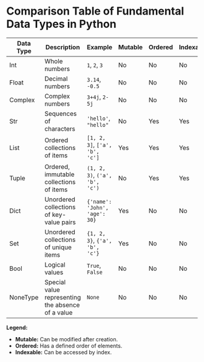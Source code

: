 **Comparison Table of Fundamental Data Types in Python**
=====================================================

| **Data Type** | **Description** | **Example** | **Mutable** | **Ordered** | **Indexable** |
| --- | --- | --- | --- | --- | --- |
| Int | Whole numbers | `1`, `2`, `3` | No | No | No |
| Float | Decimal numbers | `3.14`, `-0.5` | No | No | No |
| Complex | Complex numbers | `3+4j`, `2-5j` | No | No | No |
| Str | Sequences of characters | `'hello'`, `"hello"` | No | Yes | Yes |
| List | Ordered collections of items | `[1, 2, 3]`, `['a', 'b', 'c']` | Yes | Yes | Yes |
| Tuple | Ordered, immutable collections of items | `(1, 2, 3)`, `('a', 'b', 'c')` | No | Yes | Yes |
| Dict | Unordered collections of key-value pairs | `{'name': 'John', 'age': 30}` | Yes | No | No |
| Set | Unordered collections of unique items | `{1, 2, 3}`, `{'a', 'b', 'c'}` | Yes | No | No |
| Bool | Logical values | `True`, `False` | No | No | No |
| NoneType | Special value representing the absence of a value | `None` | No | No | No |

**Legend:**

*   **Mutable:** Can be modified after creation.
*   **Ordered:** Has a defined order of elements.
*   **Indexable:** Can be accessed by index.
